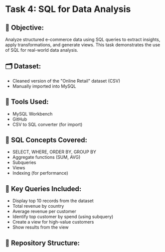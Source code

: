 # Task 4: SQL for Data Analysis

## 📌 Objective:
Analyze structured e-commerce data using SQL queries to extract insights, apply transformations, and generate views. This task demonstrates the use of SQL for real-world data analysis.

## 🗂️ Dataset:
- Cleaned version of the "Online Retail" dataset (CSV)
- Manually imported into MySQL

## 🧰 Tools Used:
- MySQL Workbench
- GitHub
- CSV to SQL converter (for import)

## 🧠 SQL Concepts Covered:
- SELECT, WHERE, ORDER BY, GROUP BY
- Aggregate functions (SUM, AVG)
- Subqueries
- Views
- Indexing (for performance)

## 🧾 Key Queries Included:
- Display top 10 records from the dataset
- Total revenue by country
- Average revenue per customer
- Identify top customer by spend (using subquery)
- Create a view for high-value customers
- Show results from the view

## 📂 Repository Structure:

